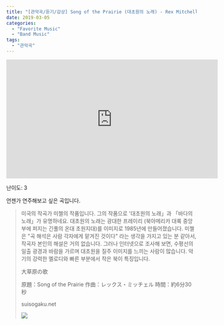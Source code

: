 ```yaml
---
title: "[관악곡/듣기/감상] Song of the Prairie (대초원의 노래) - Rex Mitchell"
date: 2019-03-05
categories: 
  - "Favorite Music"
  - "Band Music"
tags: 
  - "관악곡"
---
```


<iframe width="560" height="315" src="https://www.youtube.com/embed/od6kFrBgLz0" frameborder="0" allowfullscreen="allowfullscreen" data-mce-fragment="1"></iframe>

난이도: 3

언젠가 연주해보고 싶은 곡입니다.

> 미국의 작곡가 미첼의 작품입니다. 그의 작품으로 '대초원의 노래」과 「바다의 노래」가 유명하네요. 대초원의 노래는 광대한 프레이리 (북아메리카 대륙 중앙부에 퍼지는 긴풀의 온대 초원지대)를 이미지로 1985년에 만들어졌습니다. 미첼은 "곡 해석은 사람 각자에게 맡겨진 것이다" 라는 생각을 가지고 있는 분 같아서, 작곡자 본인의 해설은 거의 없습니다. 그러나 인터넷으로 조사해 보면, 수평선의 일출 광경과 바람을 가르며 대초원을 질주 이미지를 느끼는 사람이 많습니다. 악기의 강력한 멜로디와 빠른 부분에서 작은 북이 특징입니다.
> 
> 大草原の歌
> 
> 原題：Song of the Prairie 作曲：レックス・ミッチェル 時間：約6分30秒
> 
> suisogaku.net
> 
> ![](https://ssl.pstatic.net/static/blank.gif)
